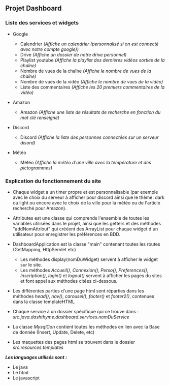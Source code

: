 ## Projet Dashboard
### Liste des services et widgets
* Google
  * Calendrier _(Affiche un calendrier (personnalisé si on est connecté avec notre compte google))_
  * Drive _(Affiche un dossier de notre drive personnel)_
  * Playlist youtube _(Affiche la playlist des dernières vidéos sorties de la chaîne)_
  * Nombre de vues de la chaîne _(Affiche le nombre de vues de la chaîne)_
  * Nombre de vues de la vidéo _(Affiche le nombre de vues de la vidéo)_
  * Liste des commentaires _(Affiche les 20 premiers commentaires de la vidéo)_
    
* Amazon
  * Amazon _(Affiche une liste de résultats de recherche en fonction du mot clé renseigné)_
    
* Discord
  * Discord _(Affiche la liste des personnes connectées sur un serveur disord)_
    
* Météo
  * Météo _(Affiche la météo d'une ville avec la température et des pictogrammes)_
  
### Explication du fonctionnement du site

* Chaque widget a un timer propre et est personnalisable (par exemple avec le choix du serveur à afficher pour discord ainsi que le thème: dark
ou light ou encore avec le choix de la ville pour la météo ou de l'article recherché pour Amazon).

* Attributes est une classe qui comprends l'ensemble de toutes les variables utilisées dans le projet, 
ainsi que les getters et des méthodes "addNomAttribut" qui crééent des ArrayList pour chaque widget d'un utilisateur pour 
enregistrer les préférences en BDD.

* DashboardApplication est la classe "main" contenant toutes les routes (GetMapping, HttpServlet etc)
    * Les méthodes display(nomDuWidget) servent à afficher le widget sur le site.
    * Les méthodes _Accueil()_, _Connexion()_, _Perso()_, _Preferences()_, _Inscription()_, _login()_ et _logout()_
      servent à afficher les pages du sites et font appel aux méthodes citées ci-dessous.
 
* Les différentes parties d'une page html sont réparties dans les méthodes _head()_, _nav()_, _carousel()_, _footer()_
et _footer2()_, contenues dans la classe templateHTML

* Chaque service à un dossier spécifique qui ce trouve dans : _src.java.dashthyme.dashboard.services.nomDuService_

* La classe _MysqlCon_ contient toutes les méthodes en lien avec la Base de donnée (Insert, Update, Delete, etc)

* Les maquettes des pages html se trouvent dans le dossier _src.resources.templates_



___Les languages utilisés sont :___
* Le java
* Le html
* Le javascript

